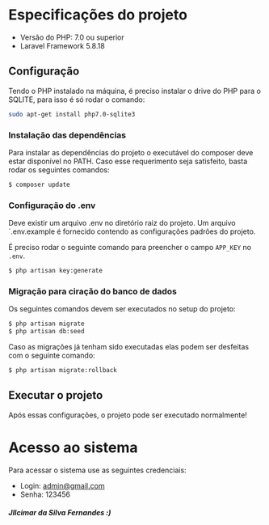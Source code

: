 # Especificações do projeto
- Versão do PHP: 7.0 ou superior
- Laravel Framework 5.8.18


## Configuração

Tendo o PHP instalado na máquina, é preciso instalar o drive do PHP para o SQLITE, para
isso é só rodar o comando: 

```bash
sudo apt-get install php7.0-sqlite3
``` 

### Instalação das dependências

Para instalar as dependências do projeto o executável do composer deve estar disponível no PATH.
Caso esse requerimento seja satisfeito, basta rodar os seguintes comandos:

```bash
$ composer update
```

### Configuração do .env

Deve existir um arquivo .env no diretório raiz do projeto. Um arquivo `.env.example é fornecido contendo as configurações
padrões do projeto.

É preciso rodar o seguinte comando para preencher o campo `APP_KEY` no `.env`.

 ```bash 
$ php artisan key:generate
```


### Migração para ciração do banco de dados

Os seguintes comandos devem ser executados no setup do projeto:

```bash
$ php artisan migrate
$ php artisan db:seed
```

Caso as migrações já tenham sido executadas elas podem ser desfeitas com o seguinte comando:

```bash
$ php artisan migrate:rollback
```


## Executar o projeto

Após essas configurações, o projeto pode ser executado normalmente! 


# Acesso ao sistema

Para acessar o sistema use as seguintes credenciais:

- Login: admin@gmail.com
- Senha: 123456



##### JIlcimar da Silva Fernandes :)
